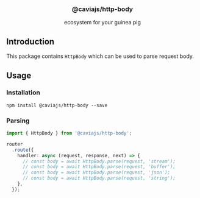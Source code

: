 <div align="center">
<h3>@caviajs/http-body</h3>
<p>ecosystem for your guinea pig</p>
</div>

## Introduction

This package contains `HttpBody` which can be used to parse request body.

## Usage

### Installation

```shell
npm install @caviajs/http-body --save
```

### Parsing

```typescript
import { HttpBody } from '@caviajs/http-body';

router
  .route({
    handler: async (request, response, next) => {
      // const body = await HttpBody.parse(request, 'stream');
      // const body = await HttpBody.parse(request, 'buffer');
      // const body = await HttpBody.parse(request, 'json');
      // const body = await HttpBody.parse(request, 'string');
    },
  });
```
